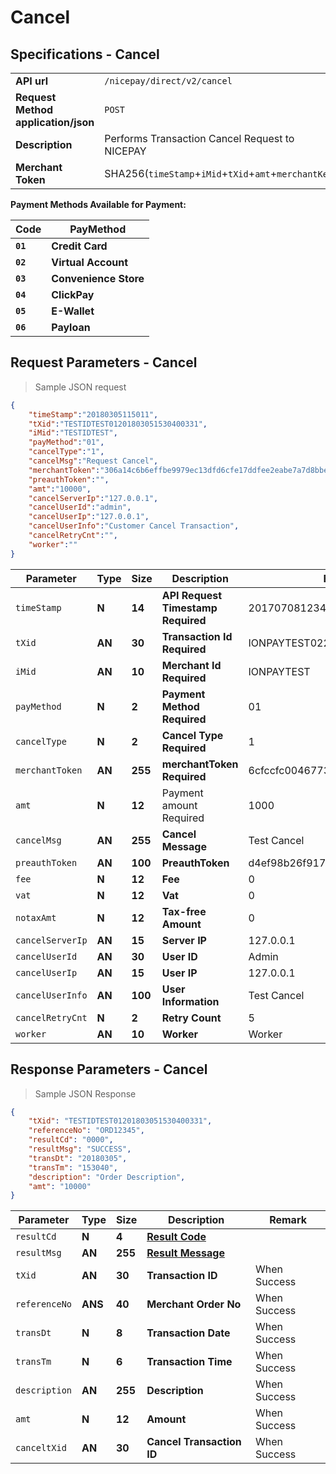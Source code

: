 # Cancel
## Specifications - Cancel

|                                                           |                                                                                                               |
|-----------------------------------------------------------|---------------------------------------------------------------------------------------------------------------|
| **API url**                                               | `/nicepay/direct/v2/cancel`                                                                                   |
| **Request Method** **application/json**                   | `POST`                                                                                                        |
| **Description**                                           | Performs Transaction Cancel Request to NICEPAY                                                                |
| **Merchant Token**                                        | SHA256(`timeStamp`+`iMid`+`tXid`+`amt`+`merchantKey`)                                                             |

**Payment Methods Available for Payment:**

| **Code** | **PayMethod**         |
| -------- | --------------------- |
| **`01`** | **Credit Card**       |
| **`02`** | **Virtual Account**   |
| **`03`** | **Convenience Store** |
| **`04`** | **ClickPay**          |
| **`05`** | **E-Wallet**          |
| **`06`** | **Payloan**           |

## Request Parameters - Cancel

> Sample JSON request

```json
{
	"timeStamp":"20180305115011",
	"tXid":"TESTIDTEST01201803051530400331",
	"iMid":"TESTIDTEST",
	"payMethod":"01",
	"cancelType":"1",
	"cancelMsg":"Request Cancel",
	"merchantToken":"306a14c6b6effbe9979ec13dfd6cfe17ddfee2eabe7a7d8bbe55630e27e9e86e",
	"preauthToken":"",
	"amt":"10000",
	"cancelServerIp":"127.0.0.1",
	"cancelUserId":"admin",
	"cancelUserIp":"127.0.0.1",
	"cancelUserInfo":"Customer Cancel Transaction",
	"cancelRetryCnt":"",
	"worker":""
}
```


| Parameter        | **Type** | **Size** | Description                            | Example                        |
| ---------------- | -------- | -------- | -------------------------------------- | ------------------------------ |
| `timeStamp`      | **N**    | **14**   | **API Request Timestamp** **Required** | 20170708123456                 |
| `tXid`           | **AN**   | **30**   | **Transaction Id** **Required**        | IONPAYTEST02201603091207051498 |
| `iMid`           | **AN**   | **10**   | **Merchant Id** **Required**           | IONPAYTEST                     |
| `payMethod`      | **N**    | **2**    | **Payment Method** **Required**        | 01                             |
| `cancelType`     | **N**    | **2**    | **Cancel Type** **Required**           | 1                              |
| `merchantToken`  | **AN**   | **255**  | **merchantToken** **Required**         | 6cfccfc0046773c1b89d8e98f8b5…  |
| `amt`            | **N**    | **12**   | Payment amount Required                | 1000                           |
| `cancelMsg`      | **AN**   | **255**  | **Cancel Message**                     | Test Cancel                    |
| `preauthToken`   | **AN**   | **100**  | **PreauthToken**                       | d4ef98b26f917a697691807cf…     |
| `fee`            | **N**    | **12**   | **Fee**                                | 0                              |
| `vat`            | **N**    | **12**   | **Vat**                                | 0                              |
| `notaxAmt`       | **N**    | **12**   | **Tax-free Amount**                    | 0                              |
| `cancelServerIp` | **AN**   | **15**   | **Server IP**                          | 127.0.0.1                      |
| `cancelUserId`   | **AN**   | **30**   | **User ID**                            | Admin                          |
| `cancelUserIp`   | **AN**   | **15**   | **User IP**                            | 127.0.0.1                      |
| `cancelUserInfo` | **AN**   | **100**  | **User Information**                   | Test Cancel                    |
| `cancelRetryCnt` | **N**    | **2**    | **Retry Count**                        | 5                              |
| `worker`         | **AN**   | **10**   | **Worker**                             | Worker                         |

## Response Parameters - Cancel

> Sample JSON Response

```json
{
    "tXid": "TESTIDTEST01201803051530400331",
    "referenceNo": "ORD12345",
    "resultCd": "0000",
    "resultMsg": "SUCCESS",
    "transDt": "20180305",
    "transTm": "153040",
    "description": "Order Description",
    "amt": "10000"
}
```

| Parameter     | **Type** | **Size** | **Description**                   | Remark       |
| ------------- | -------- | -------- | --------------------------------- | ------------ |
| `resultCd`    | **N**    | **4**    | **[Result Code](#error-code)**    |              |
| `resultMsg`   | **AN**   | **255**  | **[Result Message](#error-code)** |              |
| `tXid`        | **AN**   | **30**   | **Transaction ID**                | When Success |
| `referenceNo` | **ANS**  | **40**   | **Merchant Order No**             | When Success |
| `transDt`     | **N**    | **8**    | **Transaction Date**              | When Success |
| `transTm`     | **N**    | **6**    | **Transaction Time**              | When Success |
| `description` | **AN**   | **255**  | **Description**                   | When Success |
| `amt`         | **N**    | **12**   | **Amount**                        | When Success |
| `canceltXid`  | **AN**   | **30**   | **Cancel Transaction ID**         | When Success |
